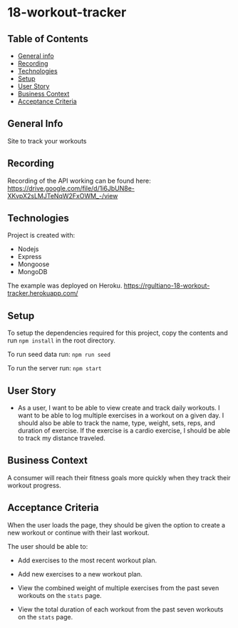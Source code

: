 # 18-workout-tracker
## Table of Contents
* [General info](#general-info)
* [Recording](#screenshot)
* [Technologies](#technologies)
* [Setup](#setup)
* [User Story](#User-Story)
* [Business Context](#Business-Context)
* [Acceptance Criteria](#Acceptance-Criteria)

## General Info
Site to track your workouts


## Recording
Recording of the API working can be found here: https://drive.google.com/file/d/1i6JbUN8e-XKvpX2sLMJTeNqW2FxOWM_-/view

## Technologies
Project is created with:
* Nodejs
* Express
* Mongoose
* MongoDB

The example was deployed on Heroku.
https://rgultiano-18-workout-tracker.herokuapp.com/

## Setup
To setup the dependencies required for this project, copy the contents and run `npm install` in the root directory.

To run seed data run:
`npm run seed`

To run the server run:
`npm start`

## User Story

* As a user, I want to be able to view create and track daily workouts. I want to be able to log multiple exercises in a workout on a given day. I should also be able to track the name, type, weight, sets, reps, and duration of exercise. If the exercise is a cardio exercise, I should be able to track my distance traveled.

## Business Context

A consumer will reach their fitness goals more quickly when they track their workout progress.

## Acceptance Criteria

When the user loads the page, they should be given the option to create a new workout or continue with their last workout.

The user should be able to:

  * Add exercises to the most recent workout plan.

  * Add new exercises to a new workout plan.

  * View the combined weight of multiple exercises from the past seven workouts on the `stats` page.

  * View the total duration of each workout from the past seven workouts on the `stats` page.